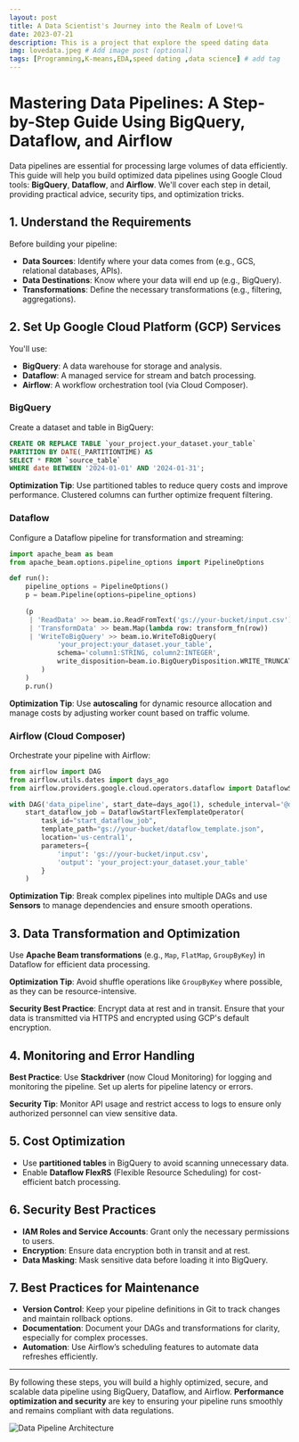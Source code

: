 ```yaml
---
layout: post
title: A Data Scientist's Journey into the Realm of Love!💘
date: 2023-07-21
description: This is a project that explore the speed dating data 
img: lovedata.jpeg # Add image post (optional)
tags: [Programming,K-means,EDA,speed dating ,data science] # add tag
---
```



# Mastering Data Pipelines: A Step-by-Step Guide Using BigQuery, Dataflow, and Airflow

Data pipelines are essential for processing large volumes of data efficiently. This guide will help you build optimized data pipelines using Google Cloud tools: **BigQuery**, **Dataflow**, and **Airflow**. We'll cover each step in detail, providing practical advice, security tips, and optimization tricks.

## 1. Understand the Requirements

Before building your pipeline:
- **Data Sources**: Identify where your data comes from (e.g., GCS, relational databases, APIs).
- **Data Destinations**: Know where your data will end up (e.g., BigQuery).
- **Transformations**: Define the necessary transformations (e.g., filtering, aggregations).

## 2. Set Up Google Cloud Platform (GCP) Services

You'll use:
- **BigQuery**: A data warehouse for storage and analysis.
- **Dataflow**: A managed service for stream and batch processing.
- **Airflow**: A workflow orchestration tool (via Cloud Composer).

### BigQuery

Create a dataset and table in BigQuery:
```sql
CREATE OR REPLACE TABLE `your_project.your_dataset.your_table`
PARTITION BY DATE(_PARTITIONTIME) AS
SELECT * FROM `source_table`
WHERE date BETWEEN '2024-01-01' AND '2024-01-31';
```
**Optimization Tip**: Use partitioned tables to reduce query costs and improve performance. Clustered columns can further optimize frequent filtering.

### Dataflow

Configure a Dataflow pipeline for transformation and streaming:
```python
import apache_beam as beam
from apache_beam.options.pipeline_options import PipelineOptions

def run():
    pipeline_options = PipelineOptions()
    p = beam.Pipeline(options=pipeline_options)
    
    (p 
     | 'ReadData' >> beam.io.ReadFromText('gs://your-bucket/input.csv')
     | 'TransformData' >> beam.Map(lambda row: transform_fn(row))
     | 'WriteToBigQuery' >> beam.io.WriteToBigQuery(
            'your_project:your_dataset.your_table',
            schema='column1:STRING, column2:INTEGER',
            write_disposition=beam.io.BigQueryDisposition.WRITE_TRUNCATE
        )
    )
    p.run()
```
**Optimization Tip**: Use **autoscaling** for dynamic resource allocation and manage costs by adjusting worker count based on traffic volume.

### Airflow (Cloud Composer)

Orchestrate your pipeline with Airflow:
```python
from airflow import DAG
from airflow.utils.dates import days_ago
from airflow.providers.google.cloud.operators.dataflow import DataflowStartFlexTemplateOperator

with DAG('data_pipeline', start_date=days_ago(1), schedule_interval='@daily') as dag:
    start_dataflow_job = DataflowStartFlexTemplateOperator(
        task_id="start_dataflow_job",
        template_path="gs://your-bucket/dataflow_template.json",
        location='us-central1',
        parameters={
            'input': 'gs://your-bucket/input.csv',
            'output': 'your_project:your_dataset.your_table'
        }
    )
```
**Optimization Tip**: Break complex pipelines into multiple DAGs and use **Sensors** to manage dependencies and ensure smooth operations.

## 3. Data Transformation and Optimization

Use **Apache Beam transformations** (e.g., `Map`, `FlatMap`, `GroupByKey`) in Dataflow for efficient data processing.

**Optimization Tip**: Avoid shuffle operations like `GroupByKey` where possible, as they can be resource-intensive.

**Security Best Practice**: Encrypt data at rest and in transit. Ensure that your data is transmitted via HTTPS and encrypted using GCP's default encryption.

## 4. Monitoring and Error Handling

**Best Practice**: Use **Stackdriver** (now Cloud Monitoring) for logging and monitoring the pipeline. Set up alerts for pipeline latency or errors.

**Security Tip**: Monitor API usage and restrict access to logs to ensure only authorized personnel can view sensitive data.

## 5. Cost Optimization

- Use **partitioned tables** in BigQuery to avoid scanning unnecessary data.
- Enable **Dataflow FlexRS** (Flexible Resource Scheduling) for cost-efficient batch processing.

## 6. Security Best Practices

- **IAM Roles and Service Accounts**: Grant only the necessary permissions to users.
- **Encryption**: Ensure data encryption both in transit and at rest.
- **Data Masking**: Mask sensitive data before loading it into BigQuery.

## 7. Best Practices for Maintenance

- **Version Control**: Keep your pipeline definitions in Git to track changes and maintain rollback options.
- **Documentation**: Document your DAGs and transformations for clarity, especially for complex processes.
- **Automation**: Use Airflow’s scheduling features to automate data refreshes efficiently.

---

By following these steps, you will build a highly optimized, secure, and scalable data pipeline using BigQuery, Dataflow, and Airflow. **Performance optimization and security** are key to ensuring your pipeline runs smoothly and remains compliant with data regulations.

![Data Pipeline Architecture](https://example.com/data-pipeline-architecture.png)
